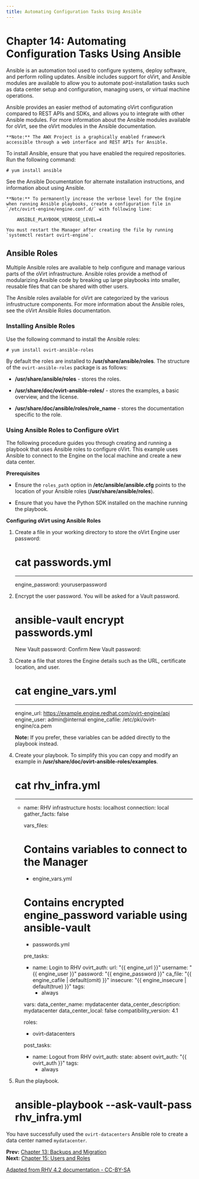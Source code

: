 ```yaml
---
title: Automating Configuration Tasks Using Ansible
---
```


# Chapter 14: Automating Configuration Tasks Using Ansible

Ansible is an automation tool used to configure systems, deploy software, and perform rolling updates. Ansible includes support for oVirt, and Ansible modules are available to allow you to automate post-installation tasks such as data center setup and configuration, managing users, or virtual machine operations.

Ansible provides an easier method of automating oVirt configuration compared to REST APIs and SDKs, and allows you to integrate with other Ansible modules. For more information about the Ansible modules available for oVirt, see the oVirt modules in the Ansible documentation.

    **Note:** The AWX Project is a graphically enabled framework accessible through a web interface and REST APIs for Ansible.

To install Ansible, ensure that you have enabled the required repositories. Run the following command:

    # yum install ansible

See the Ansible Documentation for alternate installation instructions, and information about using Ansible.

    **Note:** To permanently increase the verbose level for the Engine when running Ansible playbooks, create a configuration file in `/etc/ovirt-engine/engine.conf.d/` with following line:

        ANSIBLE_PLAYBOOK_VERBOSE_LEVEL=4

    You must restart the Manager after creating the file by running `systemctl restart ovirt-engine`.

## Ansible Roles

Multiple Ansible roles are available to help configure and manage various parts of the oVirt infrastructure. Ansible roles provide a method of modularizing Ansible code by breaking up large playbooks into smaller, reusable files that can be shared with other users.

The Ansible roles available for oVirt are categorized by the various infrustructure components. For more information about the Ansible roles, see the oVirt Ansible Roles documentation.

### Installing Ansible Roles

Use the following command to install the Ansible roles:

    # yum install ovirt-ansible-roles

By default the roles are installed to **/usr/share/ansible/roles**. The structure of the `ovirt-ansible-roles` package is as follows:

* **/usr/share/ansible/roles** - stores the roles.

* **/usr/share/doc/ovirt-ansible-roles/** - stores the examples, a basic overview, and the license.

* **/usr/share/doc/ansible/roles/role_name** - stores the documentation specific to the role.

### Using Ansible Roles to Configure oVirt

The following procedure guides you through creating and running a playbook that uses Ansible roles to configure oVirt. This example uses Ansible to connect to the Engine on the local machine and create a new data center.

**Prerequisites**

* Ensure the `roles_path` option in **/etc/ansible/ansible.cfg** points to the location of your Ansible roles (**/usr/share/ansible/roles**).

* Ensure that you have the Python SDK installed on the machine running the playbook.

**Configuring oVirt using Ansible Roles**

1. Create a file in your working directory to store the oVirt Engine user password:

    # cat passwords.yml
      ---
    engine_password: youruserpassword

2. Encrypt the user password. You will be asked for a Vault password.

    # ansible-vault encrypt passwords.yml
    New Vault password:
    Confirm New Vault password:

3. Create a file that stores the Engine details such as the URL, certificate location, and user.

    # cat engine_vars.yml
    ---
    engine_url: https://example.engine.redhat.com/ovirt-engine/api
    engine_user: admin@internal
    engine_cafile: /etc/pki/ovirt-engine/ca.pem

    **Note:** If you prefer, these variables can be added directly to the playbook instead.

4. Create your playbook. To simplify this you can copy and modify an example in **/usr/share/doc/ovirt-ansible-roles/examples**.

    # cat rhv_infra.yml
    ---
    - name: RHV infrastructure
      hosts: localhost
      connection: local
      gather_facts: false

      vars_files:
        # Contains variables to connect to the Manager
        - engine_vars.yml
        # Contains encrypted engine_password variable using ansible-vault
        - passwords.yml

      pre_tasks:
        - name: Login to RHV
          ovirt_auth:
            url: "{{ engine_url }}"
            username: "{{ engine_user }}"
            password: "{{ engine_password }}"
            ca_file: "{{ engine_cafile | default(omit) }}"
            insecure: "{{ engine_insecure | default(true) }}"
          tags:
            - always

      vars:
        data_center_name: mydatacenter
        data_center_description: mydatacenter
        data_center_local: false
        compatibility_version: 4.1

      roles:
        - ovirt-datacenters

      post_tasks:
        - name: Logout from RHV
          ovirt_auth:
            state: absent
            ovirt_auth: "{{ ovirt_auth }}"
          tags:
            - always

5. Run the playbook.

    # ansible-playbook --ask-vault-pass rhv_infra.yml

You have successfully used the `ovirt-datacenters` Ansible role to create a data center named `mydatacenter`.

**Prev:** [Chapter 13: Backups and Migration](../chap-Backups_and_Migration)<br>
**Next:** [Chapter 15: Users and Roles](../chap-Users_and_Roles)

[Adapted from RHV 4.2 documentation - CC-BY-SA](https://access.redhat.com/documentation/en-us/red_hat_virtualization/4.2/html/administration_guide/chap-automating_rhv_configuration_using_ansible)
